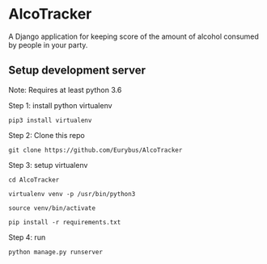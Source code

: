# AlcoTracker
A Django application for keeping score of the amount of alcohol consumed by people in your party.

## Setup development server
Note: Requires at least python 3.6

Step 1: install python virtualenv

`pip3 install virtualenv`

Step 2: Clone this repo

`git clone https://github.com/Eurybus/AlcoTracker`

Step 3: setup virtualenv

`cd AlcoTracker`

`virtualenv venv -p /usr/bin/python3`

`source venv/bin/activate`

`pip install -r requirements.txt`

Step 4: run

`python manage.py runserver`
